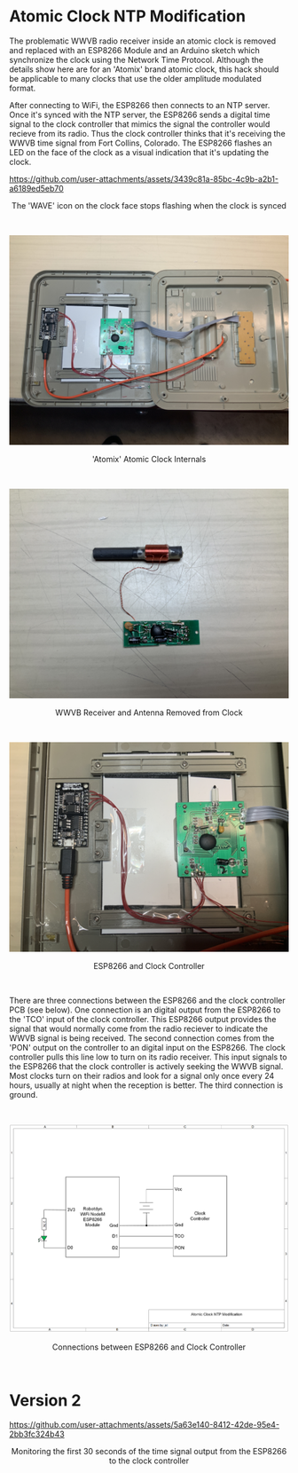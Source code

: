 # Atomic Clock NTP Modification
The problematic WWVB radio receiver inside an atomic clock is removed and replaced with an ESP8266 Module and an Arduino sketch which synchronize the clock using the Network Time Protocol. Although the details show here are for an 'Atomix' brand atomic clock, this hack should be applicable to many clocks that use the older amplitude modulated format.

After connecting to WiFi, the ESP8266 then connects to an NTP server. Once it's synced with the NTP server, the ESP8266 sends a digital time signal to the clock controller that mimics the signal the controller would recieve from its radio. Thus the clock controller thinks that it's receiving the WWVB time signal from Fort Collins, Colorado. The ESP8266 flashes an LED on the face of the clock as a visual indication that it's updating the clock.


https://github.com/user-attachments/assets/3439c81a-85bc-4c9b-a2b1-a6189ed5eb70
<p align="center">The 'WAVE' icon on the clock face stops flashing when the clock is synced</p><br>

<p align="center"><img src="/images/Atomic Clock 1.JPG"/>
<p align="center">'Atomix' Atomic Clock Internals</p><br>

<p align="center"><img src="/images/Atomic Clock 5.JPEG"/>
<p align="center">WWVB Receiver and Antenna Removed from Clock</p><br>

<p align="center"><img src="/images/Atomic Clock 2.JPG"/>
<p align="center">ESP8266 and Clock Controller</p><br>

There are three connections between the ESP8266 and the clock controller PCB (see below). One connection is an digital output from the ESP8266 to the 'TCO' input of the clock controller. This ESP8266 output provides the signal that would normally come from the radio reciever to indicate the WWVB signal is being received. The second connection comes from the 'PON' output on the controller to an digital input on the ESP8266. The clock controller pulls this line low to turn on its radio receiver. This input signals to the ESP8266 that the clock controller is actively seeking the WWVB signal. Most clocks turn on their radios and look for a signal only once every 24 hours, usually at night when the reception is better. The third connection is ground.<br>

<br><p align="center"><img src="/images/Atomic Clock NTP Modification.png"/>
<p align="center">Connections between ESP8266 and Clock Controller</p><br>

# Version 2

https://github.com/user-attachments/assets/5a63e140-8412-42de-95e4-2bb3fc324b43
<p align="center">Monitoring the first 30 seconds of the time signal output from the ESP8266 to the clock controller</p><br>



